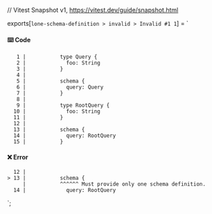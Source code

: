 // Vitest Snapshot v1, https://vitest.dev/guide/snapshot.html

exports[`lone-schema-definition > invalid > Invalid #1 1`] = `
#### ⌨️ Code

       1 |           type Query {
       2 |             foo: String
       3 |           }
       4 |
       5 |           schema {
       6 |             query: Query
       7 |           }
       8 |
       9 |           type RootQuery {
      10 |             foo: String
      11 |           }
      12 |
      13 |           schema {
      14 |             query: RootQuery
      15 |           }

#### ❌ Error

      12 |
    > 13 |           schema {
         |           ^^^^^^ Must provide only one schema definition.
      14 |             query: RootQuery
`;
